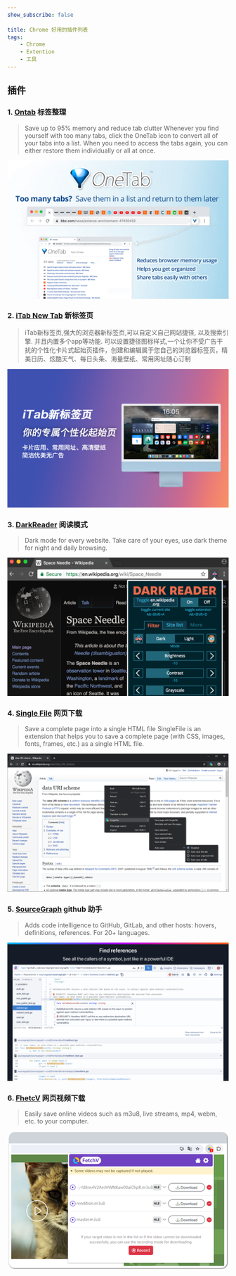 ```yaml
---
show_subscribe: false
	
title: Chrome 好用的插件列表
tags:
    - Chrome
    - Extention
    - 工具
---
```


## 插件

### 1. [Ontab](https://chromewebstore.google.com/detail/onetab/chphlpgkkbolifaimnlloiipkdnihall) 标签整理

> Save up to 95% memory and reduce tab clutter
>Whenever you find yourself with too many tabs, click the OneTab icon to convert all of your tabs into a list. When you need to access the tabs again, you can either restore them individually or all at once.

![oneTab](/assets/images/20240503/onetab.png)

### 2. [iTab New Tab](https://chromewebstore.google.com/detail/itab-new-tab/mhloojimgilafopcmlcikiidgbbnelip) 新标签页

> iTab新标签页,强大的浏览器新标签页,可以自定义自己网站捷径, 以及搜索引擎. 并且内置多个app等功能. 可以设置捷径图标样式,一个让你不受广告干扰的个性化卡片式起始页插件，创建和编辑属于您自己的浏览器标签页，精美日历、炫酷天气、每日头条、海量壁纸、常用网址随心订制

![iTab](/assets/images/20240503/itab.png)

### 3. [DarkReader](https://chromewebstore.google.com/detail/dark-reader/eimadpbcbfnmbkopoojfekhnkhdbieeh) 阅读模式

> Dark mode for every website. Take care of your eyes, use dark theme for night and daily browsing.

![DarkReader](/assets/images/20240503/darkreader.png)

### 4. [Single File](https://chromewebstore.google.com/detail/singlefile/mpiodijhokgodhhofbcjdecpffjipkle) 网页下载

> Save a complete page into a single HTML file
> SingleFile is an extension that helps you to save a complete page (with CSS, images, fonts, frames, etc.) as a single HTML file.

![Single File](/assets/images/20240503/singlefile.png)

### 5. [SourceGraph](https://chromewebstore.google.com/detail/sourcegraph/dgjhfomjieaadpoljlnidmbgkdffpack) github 助手

> Adds code intelligence to GitHub, GitLab, and other hosts: hovers, definitions, references. For 20+ languages.

![Source Graph](/assets/images/20240503/sourcegraph.png)


### 6. [FhetcV](https://chromewebstore.google.com/detail/fetchv-video-downloader-f/imleiiaoeclikefimmcdkjabjbpcdgaj) 网页视频下载

> Easily save online videos such as m3u8, live streams, mp4, webm, etc. to your computer.

![FetchV](/assets/images/20240503/fetchv.png)